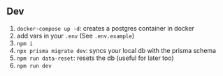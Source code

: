 ## Dev

1. `docker-compose up -d`: creates a postgres container in docker
2. add vars in your `.env` (See `.env.example`)
3. `npm i`
4. `npx prisma migrate dev`: syncs your local db with the prisma schema
5. `npm run data-reset`: resets the db (useful for later too)
6. `npm run dev`

